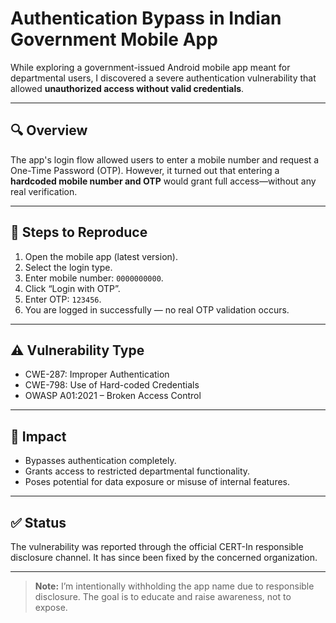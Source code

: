 # Authentication Bypass in Indian Government Mobile App

While exploring a government-issued Android mobile app meant for departmental users, I discovered a severe authentication vulnerability that allowed **unauthorized access without valid credentials**.

---

## 🔍 Overview

The app's login flow allowed users to enter a mobile number and request a One-Time Password (OTP). However, it turned out that entering a **hardcoded mobile number and OTP** would grant full access—without any real verification.

---

## 🧪 Steps to Reproduce

1. Open the mobile app (latest version).
2. Select the login type.
3. Enter mobile number: `0000000000`.
4. Click “Login with OTP”.
5. Enter OTP: `123456`.
6. You are logged in successfully — no real OTP validation occurs.

---

## ⚠️ Vulnerability Type

- CWE-287: Improper Authentication  
- CWE-798: Use of Hard-coded Credentials  
- OWASP A01:2021 – Broken Access Control

---

## 🎯 Impact

- Bypasses authentication completely.
- Grants access to restricted departmental functionality.
- Poses potential for data exposure or misuse of internal features.

---

## ✅ Status

The vulnerability was reported through the official CERT-In responsible disclosure channel. It has since been fixed by the concerned organization.

---

> **Note:** I’m intentionally withholding the app name due to responsible disclosure. The goal is to educate and raise awareness, not to expose.

